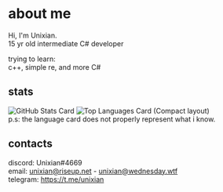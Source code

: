 # about me

Hi, I'm Unixian.\
15 yr old intermediate C# developer

trying to learn:\
c++, simple re, and more C#

## stats
![GitHub Stats Card](https://github-readme-stats.vercel.app/api?username=notunixian)
![Top Languages Card (Compact layout)](https://github-readme-stats.vercel.app/api/top-langs/?username=notunixian&layout=compact)\
p.s: the language card does not properly represent what i know.

## contacts
discord: Unixian#4669\
email: unixian@riseup.net - unixian@wednesday.wtf\
telegram: https://t.me/unixian

